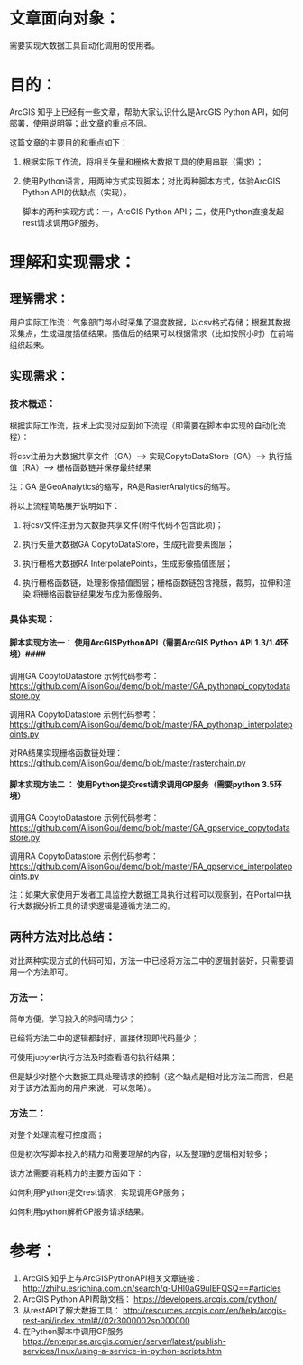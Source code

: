 # 文章面向对象： #
需要实现大数据工具自动化调用的使用者。

# 目的： #
ArcGIS 知乎上已经有一些文章，帮助大家认识什么是ArcGIS Python API，如何部署，使用说明等；此文章的重点不同。

这篇文章的主要目的和重点如下：

1.	根据实际工作流，将相关矢量和栅格大数据工具的使用串联（需求）；

2.	使用Python语言，用两种方式实现脚本；对比两种脚本方式，体验ArcGIS Python API的优缺点（实现）。

	脚本的两种实现方式：一，ArcGIS Python API；二，使用Python直接发起rest请求调用GP服务。

# 理解和实现需求： #

## 理解需求： ##

用户实际工作流：气象部门每小时采集了温度数据，以csv格式存储；根据其数据采集点，生成温度插值结果。插值后的结果可以根据需求（比如按照小时）在前端组织起来。

## 实现需求： ##

### **技术概述：** ###

根据实际工作流，技术上实现对应到如下流程（即需要在脚本中实现的自动化流程）：

将csv注册为大数据共享文件（GA）--> 实现CopytoDataStore（GA）--> 执行插值（RA）--> 栅格函数链并保存最终结果

注：GA 是GeoAnalytics的缩写，RA是RasterAnalytics的缩写。

将以上流程简略展开说明如下：

1.	将csv文件注册为大数据共享文件(附件代码不包含此项)；

2.	执行矢量大数据GA CopytoDataStore，生成托管要素图层；

3.	执行栅格大数据RA InterpolatePoints，生成影像插值图层；

4.	执行栅格函数链，处理影像插值图层；栅格函数链包含掩膜，裁剪，拉伸和渲染,将栅格函数链结果发布成为影像服务。

### 具体实现：  ###


#### 脚本实现方法一： 使用ArcGISPythonAPI（需要ArcGIS Python API 1.3/1.4环境）####

调用GA CopytoDatastore 示例代码参考：
https://github.com/AlisonGou/demo/blob/master/GA_pythonapi_copytodatastore.py

调用RA CopytoDatastore 示例代码参考：
https://github.com/AlisonGou/demo/blob/master/RA_pythonapi_interpolatepoints.py

对RA结果实现栅格函数链处理：
https://github.com/AlisonGou/demo/blob/master/rasterchain.py

#### 脚本实现方法二 ： 使用Python提交rest请求调用GP服务（需要python 3.5环境） ####

调用GA CopytoDatastore 示例代码参考：
https://github.com/AlisonGou/demo/blob/master/GA_gpservice_copytodatastore.py

调用RA CopytoDatastore 示例代码参考：
https://github.com/AlisonGou/demo/blob/master/RA_gpservice_interpolatepoints.py

注：如果大家使用开发者工具监控大数据工具执行过程可以观察到，在Portal中执行大数据分析工具的请求逻辑是遵循方法二的。

## 两种方法对比总结： ##
对比两种实现方式的代码可知，方法一中已经将方法二中的逻辑封装好，只需要调用一个方法即可。


### 方法一： ###

简单方便，学习投入的时间精力少；

已经将方法二中的逻辑都封好，直接体现即代码量少；

可使用jupyter执行方法及时查看语句执行结果；


但是缺少对整个大数据工具处理请求的控制（这个缺点是相对比方法二而言，但是对于该方法面向的用户来说，可以忽略）。

### 方法二： ###

对整个处理流程可控度高；

但是初次写脚本投入的精力和需要理解的内容，以及整理的逻辑相对较多；

该方法需要消耗精力的主要方面如下：

如何利用Python提交rest请求，实现调用GP服务；

如何利用python解析GP服务请求结果。

# 参考： #
1.	ArcGIS 知乎上与ArcGISPythonAPI相关文章链接：http://zhihu.esrichina.com.cn/search/q-UHl0aG9uIEFQSQ==#articles
2.	ArcGIS Python API帮助文档：
https://developers.arcgis.com/python/
3.	从restAPI了解大数据工具：
http://resources.arcgis.com/en/help/arcgis-rest-api/index.html#//02r3000002sp000000
4.	在Python脚本中调用GP服务
https://enterprise.arcgis.com/en/server/latest/publish-services/linux/using-a-service-in-python-scripts.htm




